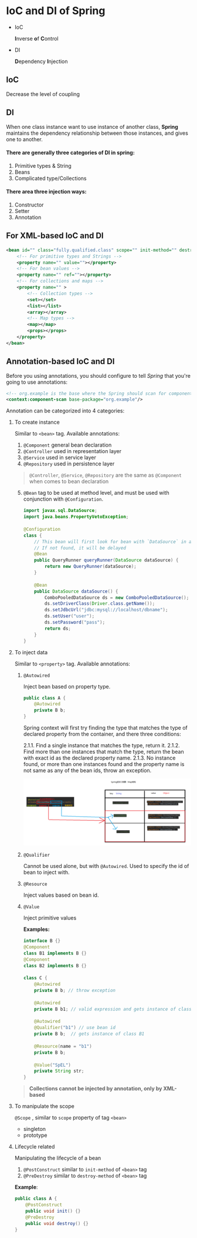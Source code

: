 # IoC and DI of Spring



- IoC

  **I**nverse **o**f **C**ontrol

- DI

  **D**ependency **I**njection



## IoC

Decrease the level of coupling

## DI

When one class instance want to use instance of another class,  **Spring** maintains the dependency relationship between those instances, and gives one to another.

#### There are generally three categories of DI in spring:

1. Primitive types & String
2. Beans
3. Complicated type/Collections

#### There area three **injection ways**:

1. Constructor
2. Setter
3. Annotation


## For XML-based IoC and DI

```xml
<bean id="" class="fully.qualified.class" scope="" init-method="" destroy-method="">
    <!-- For primitive types and Strings -->
	<property name="" value=""></property>
    <!-- For bean values -->
    <property name="" ref=""></property>
    <!-- For collections and maps -->
    <property name="" >
        <!-- Collection types -->
        <set></set>
        <list></list>
        <array></array>
        <!-- Map types -->
        <map></map>
        <props></props>
    </property>
</bean>
```



## Annotation-based IoC and DI

Before you using annotations, you should configure to tell _Spring_ that you're going to use annotations:

```xml
<!-- org.example is the base where the Spring should scan for components from -->
<context:component-scan base-package="org.example"/>
```

Annotation can be categorized into 4 categories:

1. To create instance

    Similar to `<bean>` tag. Available annotations:

   1. `@Component` general bean declaration
   2. `@Controller` used in representation layer
   3. `@Service` used in service layer
   4. `@Repository` used in persistence layer

   > `@Controller`, `@Service`, `@Repository` are the same as `@Component` when comes to bean declaration

   5. `@Bean` tag to be used at method level, and must be used with conjunction with `@Configuration`.

        ```java
        import javax.sql.DataSource;
        import java.beans.PropertyVetoException;

        @Configuration
        class {
            // This bean will first look for bean with `DataSource` in application container.
            // If not found, it will be delayed
            @Bean
            public QueryRunner queryRunner(DataSource dataSource) {
                return new QueryRunner(dataSource);
            }

            @Bean
            public DataSource dataSource() {
                ComboPooledDataSource ds = new ComboPooledDataSource();
                ds.setDriverClass(Driver.class.getName());
                ds.setJdbcUrl("jdbc:mysql://localhost/dbname");
                ds.setUser("user");
                ds.setPassword("pass");
                return ds;
            }
        }
        ```

2. To inject data

    Similar to `<property>` tag. Available annotations:

    1.  `@Autowired`

        Inject bean based on property type.

        ```java
        public class A {
            @Autowired
            private B b;
        }
        ```

        Spring context will first try finding the type that matches the type of declared property from the container, and there three conditions:

        2.1.1. Find a single instance that matches the type, return it.
        2.1.2. Find more than one instances that match the type, return the bean with exact id as the declared property name.
        2.1.3. No instance found, or more than one instances found and the property name is not same as any of the bean ids, throw an exception.

        ![image-20200629105524117](images/IoC-DI/image-20200629105524117.png)

    2. `@Qualifier` 

       Cannot be used alone, but with `@Autowired`. Used to specify the id of bean to inject with.

    3. `@Resource`

       Inject values based on bean id.

    4. `@Value`

       Inject primitive values
       
       **Examples:**
       
       ```java
       interface B {}
       @Component
       class B1 implements B {}
       @Component
       class B2 implements B {}
       
       class C {
           @Autowired
           private B b; // throw exception
           
           @Autowired
           private B b1; // valid expression and gets instance of class B1
           
           @Autowired
           @Qualifier("b1") // use bean id
           private B b;	 // gets instance of class B1
           
           @Resource(name = "b1")
           private B b;
           
           @Value("SpEL")
           private String str;
       }
       ```
   > **Collections cannot be injected by annotation, only by XML-based**

3. To manipulate the scope

   `@Scope` , similar to `scope` property of tag `<bean>`

   - singleton
   - prototype

4. Lifecycle related

   Manipulating the lifecycle of a bean

   1. `@PostConstruct` similar to `init-method` of `<bean>` tag
   2. `@PreDestroy` similar to `destroy-method` of `<bean>` tag

   **Example**:

   ```java
   public class A {
       @PostConstruct
       public void init() {}
       @PreDestroy
       public void destroy() {}
   }
   ```

   